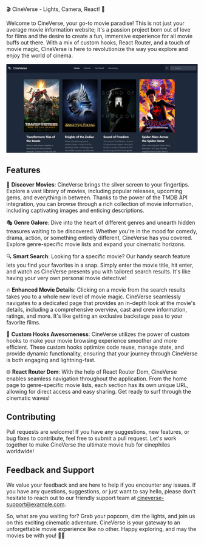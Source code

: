 🎬 CineVerse - Lights, Camera, React! 🎥

Welcome to CineVerse, your go-to movie paradise! This is not just your average movie information website; it's a passion project born out of love for films and the desire to create a fun, immersive experience for all movie buffs out there. With a mix of custom hooks, React Router, and a touch of movie magic, CineVerse is here to revolutionize the way you explore and enjoy the world of cinema.

![screenshot](screenshot.png)

## Features

🌟 **Discover Movies**: CineVerse brings the silver screen to your fingertips. Explore a vast library of movies, including popular releases, upcoming gems, and everything in between. Thanks to the power of the TMDB API integration, you can browse through a rich collection of movie information, including captivating images and enticing descriptions.

🎭 **Genre Galore**: Dive into the heart of different genres and unearth hidden treasures waiting to be discovered. Whether you're in the mood for comedy, drama, action, or something entirely different, CineVerse has you covered. Explore genre-specific movie lists and expand your cinematic horizons.

🔍 **Smart Search**: Looking for a specific movie? Our handy search feature lets you find your favorites in a snap. Simply enter the movie title, hit enter, and watch as CineVerse presents you with tailored search results. It's like having your very own personal movie detective!

🔥 **Enhanced Movie Details**: Clicking on a movie from the search results takes you to a whole new level of movie magic. CineVerse seamlessly navigates to a dedicated page that provides an in-depth look at the movie's details, including a comprehensive overview, cast and crew information, ratings, and more. It's like getting an exclusive backstage pass to your favorite films.

🎉 **Custom Hooks Awesomeness**: CineVerse utilizes the power of custom hooks to make your movie browsing experience smoother and more efficient. These custom hooks optimize code reuse, manage state, and provide dynamic functionality, ensuring that your journey through CineVerse is both engaging and lightning-fast.

🌐 **React Router Dom**: With the help of React Router Dom, CineVerse enables seamless navigation throughout the application. From the home page to genre-specific movie lists, each section has its own unique URL, allowing for direct access and easy sharing. Get ready to surf through the cinematic waves!

## Contributing

Pull requests are welcome! If you have any suggestions, new features, or bug fixes to contribute, feel free to submit a pull request. Let's work together to make CineVerse the ultimate movie hub for cinephiles worldwide!

## Feedback and Support

We value your feedback and are here to help if you encounter any issues. If you have any questions, suggestions, or just want to say hello, please don't hesitate to reach out to our friendly support team at cineverse-support@example.com.

So, what are you waiting for? Grab your popcorn, dim the lights, and join us on this exciting cinematic adventure. CineVerse is your gateway to an unforgettable movie experience like no other. Happy exploring, and may the movies be with you! 🍿🎉

